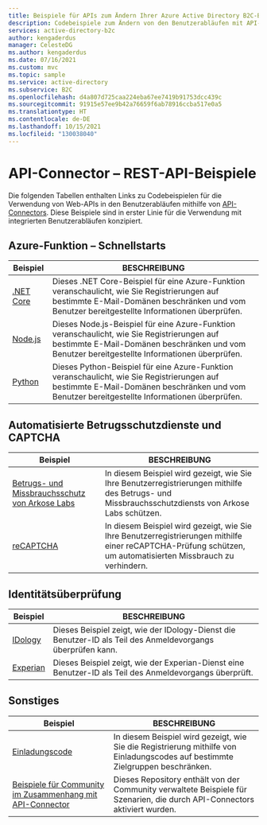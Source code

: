 ```yaml
---
title: Beispiele für APIs zum Ändern Ihrer Azure Active Directory B2C-Benutzerflows
description: Codebeispiele zum Ändern von den Benutzerabläufen mit API-Connectors
services: active-directory-b2c
author: kengaderdus
manager: CelesteDG
ms.author: kengaderdus
ms.date: 07/16/2021
ms.custom: mvc
ms.topic: sample
ms.service: active-directory
ms.subservice: B2C
ms.openlocfilehash: d4a807d725caa224eba67ee7419b91753dcc439c
ms.sourcegitcommit: 91915e57ee9b42a76659f6ab78916ccba517e0a5
ms.translationtype: HT
ms.contentlocale: de-DE
ms.lasthandoff: 10/15/2021
ms.locfileid: "130038040"
---
```

# <a name="api-connector-rest-api-samples"></a>API-Connector – REST-API-Beispiele

Die folgenden Tabellen enthalten Links zu Codebeispielen für die Verwendung von Web-APIs in den Benutzerabläufen mithilfe von [API-Connectors](api-connectors-overview.md). Diese Beispiele sind in erster Linie für die Verwendung mit integrierten Benutzerabläufen konzipiert.

## <a name="azure-function-quickstarts"></a>Azure-Funktion – Schnellstarts
| Beispiel                                                                                                                          | BESCHREIBUNG                                                                                                                                               |
| ------------------------------------------------------------------------------------------------------------------------------- | --------------------------------------------------------------------------------------------------------------------------------------------------------- |
| [.NET Core](https://github.com/Azure-Samples/active-directory-dotnet-external-identities-api-connector-azure-function-validate) | Dieses .NET Core-Beispiel für eine Azure-Funktion veranschaulicht, wie Sie Registrierungen auf bestimmte E-Mail-Domänen beschränken und vom Benutzer bereitgestellte Informationen überprüfen. |
| [Node.js](https://github.com/Azure-Samples/active-directory-nodejs-external-identities-api-connector-azure-function-validate)   | Dieses Node.js-Beispiel für eine Azure-Funktion veranschaulicht, wie Sie Registrierungen auf bestimmte E-Mail-Domänen beschränken und vom Benutzer bereitgestellte Informationen überprüfen.  |
| [Python](https://github.com/Azure-Samples/active-directory-python-external-identities-api-connector-azure-function-validate)    | Dieses Python-Beispiel für eine Azure-Funktion veranschaulicht, wie Sie Registrierungen auf bestimmte E-Mail-Domänen beschränken und vom Benutzer bereitgestellte Informationen überprüfen.    |


## <a name="automated-fraud-protection-services--captcha"></a>Automatisierte Betrugsschutzdienste und CAPTCHA
| Beispiel                                                                                                            | BESCHREIBUNG                                                                                                                          |
| ----------------------------------------------------------------------------------------------------------------- | ------------------------------------------------------------------------------------------------------------------------------------ |
| [Betrugs- und Missbrauchsschutz von Arkose Labs](https://github.com/Azure-Samples/active-directory-b2c-node-sign-up-user-flow-arkose) | In diesem Beispiel wird gezeigt, wie Sie Ihre Benutzerregistrierungen mithilfe des Betrugs- und Missbrauchsschutzdiensts von Arkose Labs schützen. |
| [reCAPTCHA](https://github.com/Azure-Samples/active-directory-b2c-node-sign-up-user-flow-captcha) | In diesem Beispiel wird gezeigt, wie Sie Ihre Benutzerregistrierungen mithilfe einer reCAPTCHA-Prüfung schützen, um automatisierten Missbrauch zu verhindern. |


## <a name="identity-verification"></a>Identitätsüberprüfung

| Beispiel                                                                                                            | BESCHREIBUNG                                                                                                                          |
| ----------------------------------------------------------------------------------------------------------------- | ------------------------------------------------------------------------------------------------------------------------------------ |
| [IDology](https://github.com/Azure-Samples/active-directory-dotnet-external-identities-idology-identity-verification) | Dieses Beispiel zeigt, wie der IDology-Dienst die Benutzer-ID als Teil des Anmeldevorgangs überprüfen kann. |
| [Experian](https://github.com/Azure-Samples/active-directory-dotnet-external-identities-experian-identity-verification) | Dieses Beispiel zeigt, wie der Experian-Dienst eine Benutzer-ID als Teil des Anmeldevorgangs überprüft. |


## <a name="other"></a>Sonstiges

| Beispiel                                                                                                            | BESCHREIBUNG                                                                                                                          |
| ----------------------------------------------------------------------------------------------------------------- | ------------------------------------------------------------------------------------------------------------------------------------ |
| [Einladungscode](https://github.com/Azure-Samples/active-directory-b2c-node-sign-up-user-flow-invitation-code) | In diesem Beispiel wird gezeigt, wie Sie die Registrierung mithilfe von Einladungscodes auf bestimmte Zielgruppen beschränken.|
| [Beispiele für Community im Zusammenhang mit API-Connector](https://github.com/azure-ad-b2c/api-connector-samples) | Dieses Repository enthält von der Community verwaltete Beispiele für Szenarien, die durch API-Connectors aktiviert wurden.|
